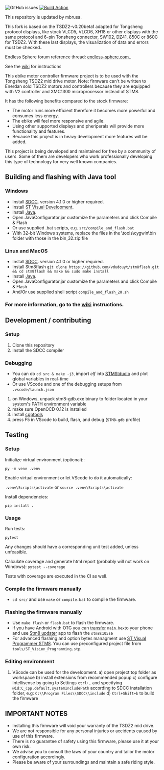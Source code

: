 ![GitHub issues](https://img.shields.io/github/issues/emmebrusa/TSDZ2-Smart-EBike-1) [![Build Action](../../actions/workflows/build.yaml/badge.svg)](../../actions/workflows/build.yaml)

This repository is updated by mbrusa.

This fork is based on the TSDZ2-v0.20beta1 adapted for Tongsheng protocol displays, like stock VLCD5, VLCD6, XH18 or other displays with the same protocol and 6-pin Tonsheng connector, SW102, DZ41, 850C or 860C for TSDZ2.
With these last displays, the visualization of data and errors must be checked..

Endless Sphere forum reference thread: [endless-sphere.com.](https://endless-sphere.com/forums/viewtopic.php?f=30&t=110682).

See the [wiki](https://github.com/emmebrusa/TSDZ2-Smart-EBike-1/wiki) for instructions

This ebike motor controller firmware project is to be used with the Tongsheng TSDZ2 mid drive motor.
Note: firmware can't be written to Enerdan sold TSDZ2 motors and controllers because they are equipped with V2 controller and XMC1300 microprocessor instead of STM8.

It has the following benefits compared to the stock firmware:
* The motor runs more efficient therefore it becomes more powerful and consumes less energy.
* The ebike will feel more responsive and agile.
* Using other supported displays and pheriperals will provide more functionality and features.
* Because this project is in heavy development more features will be added.

This project is being developed and maintained for free by a community of users. Some of them are developers who work professionally developing this type of technology for very well known companies.

## Building and flashing with Java tool
### Windows 
- Install [SDCC](http://sdcc.sourceforge.net/index.php#Download).
  version 4.1.0 or higher required.
- Install [ST Visual Development](http://www.st.com/en/development-tools/stvd-stm8.html).
- Install [Java](https://www.java.com/endownload/).
- Open JavaConfigurator.jar customize the parameters and click Compile & Flash
- Or use supplied .bat scripts, e.g. `src/compile_and_flash.bat` 
- With 32-bit Windows systems, replace the files in the \tools\cygwin\bin folder with those in the bin_32.zip file

### Linux and MacOS
- Install [SDCC](http://sdcc.sourceforge.net/index.php#Download).
  version 4.1.0 or higher required.
- Install Stm8flash `git clone https://github.com/vdudouyt/stm8flash.git && cd stm8flash && make && sudo make install`
- Install [Java](https://www.java.com/endownload/).
- Open JavaConfigurator.jar customize the parameters and click Compile & Flash
- And/Or use supplied shell script `compile_and_flash_20.sh` 

### For more information, go to the [wiki](https://github.com/emmebrusa/TSDZ2-Smart-EBike-1/wiki) instructions.

## Development / contributing
### Setup
1. Clone this repository
2. Install the SDCC compiler

### Debugging
- You can do `cd src & make -j3`, import _elf_ into [STMStdudio](https://www.st.com/en/development-tools/stm-studio-stm8.html) and plot global variables in real-time
- Or use VScode and one of the debugging setups from `.vscode/launch.json`
 1. on Windows, unpack stm8-gdb.exe binary to folder located in your system's PATH environment variable
 2. make sure OpenOCD 0.12 is installed
 3. install [cpptools](https://marketplace.visualstudio.com/items?itemName=ms-vscode.cpptools)
 4. press F5 in VScode to build, flash, and debug (`STM8-gdb` profile)

## Testing
### Setup
Initialize virtual environment (optional)::

`py -m venv .venv`

Enable virtual environment or let VScode to do it automatically:

`.venv\Scripts\activate` or `source .venv\Scripts\activate`

Install dependencies:

`pip install .`

### Usage

Run tests:

`pytest`

Any changes should have a corresponding unit test added, unless unfeasible.

Calculate coverage and generate html report (probably will not work on Windows):
`pytest --coverage`

Tests with coverage are executed in the CI as well.

### Compile the firmware manually
- `cd src/` and use `make` or `compile.bat` to compile the firmware.

### Flashing the firmware manually
- Use `make flash` or `flash.bat` to flash the firmware.
- If you have Android with OTG you can [transfer](https://dl.google.com/tag/s/appguid%3D%7B232066FE-FF4D-4C25-83B4-3F8747CF7E3A%7D%26iid%3D%7B4A198779-3904-500B-CF23-602510C07E5B%7D%26lang%3Den%26browser%3D4%26usagestats%3D0%26appname%3DNearby%2520Better%2520Together%26needsadmin%3Dtrue/better_together/BetterTogetherSetup.exe) `main.hex`to your phone and use [Stm8 updater](https://play.google.com/store/apps/details?id=com.yatrim.stlinkp8) app to flash the `stm8s105s6`
- For advanced flashing and option bytes managment use [ST Visual Programmer STM8](https://www.st.com/en/development-tools/stvp-stm8.html). You can use preconfigured project file from `tools/ST_Vision_Programming.stp`.


### Editing environment
1. VScode can be used for the development.
  a) open project top folder as workspace
  b) install extensions from recommended popup
  c) configure Intellisense by going to Settings `ctrl+,` and specifying `@id:C_Cpp.default.systemIncludePath` according to SDCC installation folder, e.g: `C:\\Program Files\\SDCC\\include`
  d) `Ctrl+Shift+b` to build the firmware


## IMPORTANT NOTES
* Installing this firmware will void your warranty of the TSDZ2 mid drive.
* We are not responsible for any personal injuries or accidents caused by use of this firmware.
* There is no guarantee of safety using this firmware, please use it at your own risk.
* We advise you to consult the laws of your country and tailor the motor configuration accordingly.
* Please be aware of your surroundings and maintain a safe riding style.

